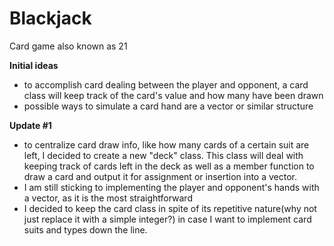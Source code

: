 # Blackjack
Card game also known as 21

__Initial ideas__
* to accomplish card dealing between the player and opponent, a card class will keep track of the card's value and how many have been drawn
* possible ways to simulate a card hand are a vector or similar structure

__Update #1__
* to centralize card draw info, like how many cards of a certain suit are left, I decided to create a new "deck" class. This class will deal with keeping track of cards left in the deck as well as a member function to draw a card and output it for assignment or insertion into a vector. 
* I am still sticking to implementing the player and opponent's hands with a vector, as it is the most straightforward
* I decided to keep the card class in spite of its repetitive nature(why not just replace it with a simple integer?) in case I want to implement card suits and types down the line.
